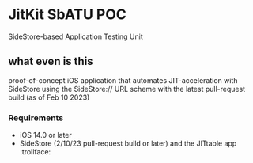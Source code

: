 # JitKit SbATU POC
SideStore-based Application Testing Unit

## what even is this
proof-of-concept iOS application that automates JIT-acceleration with SideStore using the SideStore:// URL scheme with the latest pull-request build (as of Feb 10 2023)

### Requirements

- iOS 14.0 or later
- SideStore (2/10/23 pull-request build or later) and the JITtable app :trollface:

